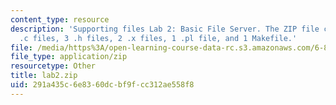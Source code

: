 ```yaml
---
content_type: resource
description: 'Supporting files Lab 2: Basic File Server. The ZIP file contains: 5
  .c files, 3 .h files, 2 .x files, 1 .pl file, and 1 Makefile.'
file: /media/https%3A/open-learning-course-data-rc.s3.amazonaws.com/6-824-distributed-computer-systems-engineering-spring-2006/291a435c6e8360dcbf9fcc312ae558f8_lab2.zip
file_type: application/zip
resourcetype: Other
title: lab2.zip
uid: 291a435c-6e83-60dc-bf9f-cc312ae558f8
---
```

